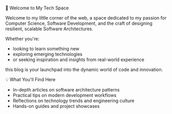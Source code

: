 👋 Welcome to My Tech Space

Welcome to my little corner of the web, a space dedicated to my passion for Computer Science, Software Development, and the craft of designing resilient, scalable Software Architectures.

Whether you're:
- looking to learn something new
- exploring emerging technologies
- or seeking inspiration and insights from real-world experience

this blog is your launchpad into the dynamic world of code and innovation.

💡 What You'll Find Here
- In-depth articles on software architecture patterns
- Practical tips on modern development workflows
- Reflections on technology trends and engineering culture
- Hands-on guides and project showcases
